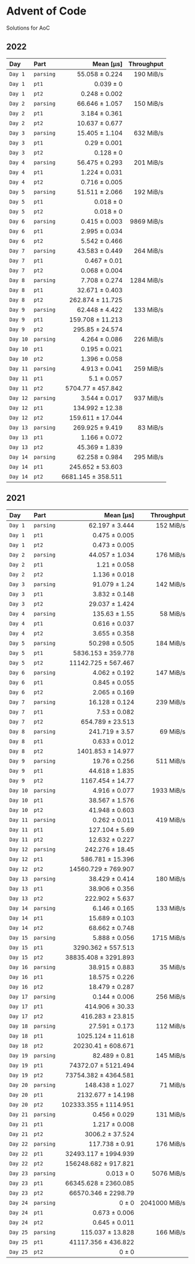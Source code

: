 # Advent of Code

Solutions for AoC

## 2022
| Day      | Part      |          Mean [µs] | Throughput |
|:---------|:----------|-------------------:|-----------:|
| `Day 1`  | `parsing` |     55.058 ± 0.224 |  190 MiB/s |
| `Day 1`  | `pt1`     |          0.039 ± 0 |            |
| `Day 1`  | `pt2`     |      0.248 ± 0.002 |            |
| `Day 2`  | `parsing` |     66.646 ± 1.057 |  150 MiB/s |
| `Day 2`  | `pt1`     |      3.184 ± 0.361 |            |
| `Day 2`  | `pt2`     |     10.637 ± 0.677 |            |
| `Day 3`  | `parsing` |     15.405 ± 1.104 |  632 MiB/s |
| `Day 3`  | `pt1`     |       0.29 ± 0.001 |            |
| `Day 3`  | `pt2`     |          0.128 ± 0 |            |
| `Day 4`  | `parsing` |     56.475 ± 0.293 |  201 MiB/s |
| `Day 4`  | `pt1`     |      1.224 ± 0.031 |            |
| `Day 4`  | `pt2`     |      0.716 ± 0.005 |            |
| `Day 5`  | `parsing` |     51.511 ± 2.066 |  192 MiB/s |
| `Day 5`  | `pt1`     |          0.018 ± 0 |            |
| `Day 5`  | `pt2`     |          0.018 ± 0 |            |
| `Day 6`  | `parsing` |      0.415 ± 0.003 | 9869 MiB/s |
| `Day 6`  | `pt1`     |      2.995 ± 0.034 |            |
| `Day 6`  | `pt2`     |      5.542 ± 0.466 |            |
| `Day 7`  | `parsing` |     43.583 ± 0.449 |  264 MiB/s |
| `Day 7`  | `pt1`     |       0.467 ± 0.01 |            |
| `Day 7`  | `pt2`     |      0.068 ± 0.004 |            |
| `Day 8`  | `parsing` |      7.708 ± 0.274 | 1284 MiB/s |
| `Day 8`  | `pt1`     |     32.671 ± 0.403 |            |
| `Day 8`  | `pt2`     |   262.874 ± 11.725 |            |
| `Day 9`  | `parsing` |     62.448 ± 4.422 |  133 MiB/s |
| `Day 9`  | `pt1`     |   159.708 ± 11.213 |            |
| `Day 9`  | `pt2`     |    295.85 ± 24.574 |            |
| `Day 10` | `parsing` |      4.264 ± 0.086 |  226 MiB/s |
| `Day 10` | `pt1`     |      0.195 ± 0.021 |            |
| `Day 10` | `pt2`     |      1.396 ± 0.058 |            |
| `Day 11` | `parsing` |      4.913 ± 0.041 |  259 MiB/s |
| `Day 11` | `pt1`     |        5.1 ± 0.057 |            |
| `Day 11` | `pt2`     |  5704.77 ± 457.842 |            |
| `Day 12` | `parsing` |      3.544 ± 0.017 |  937 MiB/s |
| `Day 12` | `pt1`     |    134.992 ± 12.38 |            |
| `Day 12` | `pt2`     |   159.611 ± 17.044 |            |
| `Day 13` | `parsing` |    269.925 ± 9.419 |   83 MiB/s |
| `Day 13` | `pt1`     |      1.166 ± 0.072 |            |
| `Day 13` | `pt2`     |     45.369 ± 1.839 |            |
| `Day 14` | `parsing` |     62.258 ± 0.984 |  295 MiB/s |
| `Day 14` | `pt1`     |   245.652 ± 53.603 |            |
| `Day 14` | `pt2`     | 6681.145 ± 358.511 |            |

## 2021

| Day      | Part      |             Mean [µs] |    Throughput |
|:---------|:----------|----------------------:|--------------:|
| `Day 1`  | `parsing` |        62.197 ± 3.444 |     152 MiB/s |
| `Day 1`  | `pt1`     |         0.475 ± 0.005 |               |
| `Day 1`  | `pt2`     |         0.473 ± 0.005 |               |
| `Day 2`  | `parsing` |        44.057 ± 1.034 |     176 MiB/s |
| `Day 2`  | `pt1`     |          1.21 ± 0.058 |               |
| `Day 2`  | `pt2`     |         1.136 ± 0.018 |               |
| `Day 3`  | `parsing` |         91.079 ± 1.24 |     142 MiB/s |
| `Day 3`  | `pt1`     |         3.832 ± 0.148 |               |
| `Day 3`  | `pt2`     |        29.037 ± 1.424 |               |
| `Day 4`  | `parsing` |         135.63 ± 1.55 |      58 MiB/s |
| `Day 4`  | `pt1`     |         0.616 ± 0.037 |               |
| `Day 4`  | `pt2`     |         3.655 ± 0.358 |               |
| `Day 5`  | `parsing` |        50.298 ± 0.505 |     184 MiB/s |
| `Day 5`  | `pt1`     |    5836.153 ± 359.778 |               |
| `Day 5`  | `pt2`     |   11142.725 ± 567.467 |               |
| `Day 6`  | `parsing` |         4.062 ± 0.192 |     147 MiB/s |
| `Day 6`  | `pt1`     |         0.845 ± 0.055 |               |
| `Day 6`  | `pt2`     |         2.065 ± 0.169 |               |
| `Day 7`  | `parsing` |        16.128 ± 0.124 |     239 MiB/s |
| `Day 7`  | `pt1`     |          7.53 ± 0.082 |               |
| `Day 7`  | `pt2`     |      654.789 ± 23.513 |               |
| `Day 8`  | `parsing` |        241.719 ± 3.57 |      69 MiB/s |
| `Day 8`  | `pt1`     |         0.633 ± 0.012 |               |
| `Day 8`  | `pt2`     |     1401.853 ± 14.977 |               |
| `Day 9`  | `parsing` |         19.76 ± 0.256 |     511 MiB/s |
| `Day 9`  | `pt1`     |        44.618 ± 1.835 |               |
| `Day 9`  | `pt2`     |      1167.454 ± 14.77 |               |
| `Day 10` | `parsing` |         4.916 ± 0.077 |    1933 MiB/s |
| `Day 10` | `pt1`     |        38.567 ± 1.576 |               |
| `Day 10` | `pt2`     |        41.948 ± 0.603 |               |
| `Day 11` | `parsing` |         0.262 ± 0.011 |     419 MiB/s |
| `Day 11` | `pt1`     |        127.104 ± 5.69 |               |
| `Day 11` | `pt2`     |        12.632 ± 0.227 |               |
| `Day 12` | `parsing` |       242.276 ± 18.45 |               |
| `Day 12` | `pt1`     |      586.781 ± 15.396 |               |
| `Day 12` | `pt2`     |   14560.729 ± 769.907 |               |
| `Day 13` | `parsing` |        38.429 ± 0.414 |     180 MiB/s |
| `Day 13` | `pt1`     |        38.906 ± 0.356 |               |
| `Day 13` | `pt2`     |       222.902 ± 5.637 |               |
| `Day 14` | `parsing` |         6.146 ± 0.165 |     133 MiB/s |
| `Day 14` | `pt1`     |        15.689 ± 0.103 |               |
| `Day 14` | `pt2`     |        68.662 ± 0.748 |               |
| `Day 15` | `parsing` |         5.888 ± 0.056 |    1715 MiB/s |
| `Day 15` | `pt1`     |    3290.362 ± 557.513 |               |
| `Day 15` | `pt2`     |  38835.408 ± 3291.893 |               |
| `Day 16` | `parsing` |        38.915 ± 0.883 |      35 MiB/s |
| `Day 16` | `pt1`     |        18.575 ± 0.226 |               |
| `Day 16` | `pt2`     |        18.479 ± 0.287 |               |
| `Day 17` | `parsing` |         0.144 ± 0.006 |     256 MiB/s |
| `Day 17` | `pt1`     |       414.906 ± 30.33 |               |
| `Day 17` | `pt2`     |      416.283 ± 23.815 |               |
| `Day 18` | `parsing` |        27.591 ± 0.173 |     112 MiB/s |
| `Day 18` | `pt1`     |     1025.124 ± 11.618 |               |
| `Day 18` | `pt2`     |    20230.41 ± 608.671 |               |
| `Day 19` | `parsing` |         82.489 ± 0.81 |     145 MiB/s |
| `Day 19` | `pt1`     |   74372.07 ± 5121.494 |               |
| `Day 19` | `pt2`     |  73754.382 ± 4364.581 |               |
| `Day 20` | `parsing` |       148.438 ± 1.027 |      71 MiB/s |
| `Day 20` | `pt1`     |     2132.677 ± 14.198 |               |
| `Day 20` | `pt2`     | 102333.355 ± 1114.951 |               |
| `Day 21` | `parsing` |         0.456 ± 0.029 |     131 MiB/s |
| `Day 21` | `pt1`     |         1.217 ± 0.008 |               |
| `Day 21` | `pt2`     |       3006.2 ± 37.524 |               |
| `Day 22` | `parsing` |        117.738 ± 0.91 |     176 MiB/s |
| `Day 22` | `pt1`     |  32493.117 ± 1994.939 |               |
| `Day 22` | `pt2`     |  156248.682 ± 917.821 |               |
| `Day 23` | `parsing` |             0.013 ± 0 |    5076 MiB/s |
| `Day 23` | `pt1`     |  66345.628 ± 2360.085 |               |
| `Day 23` | `pt2`     |   66570.346 ± 2298.79 |               |
| `Day 24` | `parsing` |                 0 ± 0 | 2041000 MiB/s |
| `Day 24` | `pt1`     |         0.673 ± 0.006 |               |
| `Day 24` | `pt2`     |         0.645 ± 0.011 |               |
| `Day 25` | `parsing` |      115.037 ± 13.828 |     166 MiB/s |
| `Day 25` | `pt1`     |   41117.356 ± 436.822 |               |
| `Day 25` | `pt2`     |                 0 ± 0 |               |
